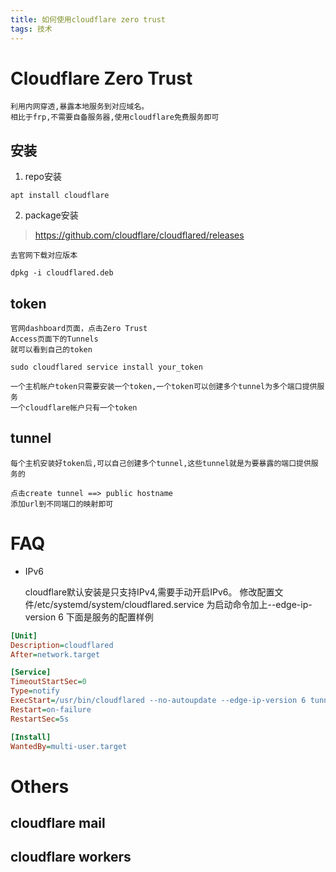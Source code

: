 ```yaml
---
title: 如何使用cloudflare zero trust
tags: 技术
---
```


# Cloudflare Zero Trust

	利用内网穿透,暴露本地服务到对应域名。
	相比于frp,不需要自备服务器,使用cloudflare免费服务即可

## 安装
1. repo安装
```shell
apt install cloudflare
```

2. package安装

> https://github.com/cloudflare/cloudflared/releases

	去官网下载对应版本
```shell
dpkg -i cloudflared.deb
```

## token

	官网dashboard页面，点击Zero Trust
	Access页面下的Tunnels
	就可以看到自己的token
```shell
sudo cloudflared service install your_token
```
	一个主机帐户token只需要安装一个token,一个token可以创建多个tunnel为多个端口提供服务
	一个cloudflare帐户只有一个token

## tunnel

	每个主机安装好token后,可以自己创建多个tunnel,这些tunnel就是为要暴露的端口提供服务的

	点击create tunnel ==> public hostname
	添加url到不同端口的映射即可

# FAQ

* IPv6

	cloudflare默认安装是只支持IPv4,需要手动开启IPv6。
	修改配置文件/etc/systemd/system/cloudflared.service
	为启动命令加上--edge-ip-version 6
	下面是服务的配置样例
```ini
[Unit]
Description=cloudflared
After=network.target

[Service]
TimeoutStartSec=0
Type=notify
ExecStart=/usr/bin/cloudflared --no-autoupdate --edge-ip-version 6 tunnel run --token your_token
Restart=on-failure
RestartSec=5s

[Install]
WantedBy=multi-user.target
```

# Others

## cloudflare mail
## cloudflare workers